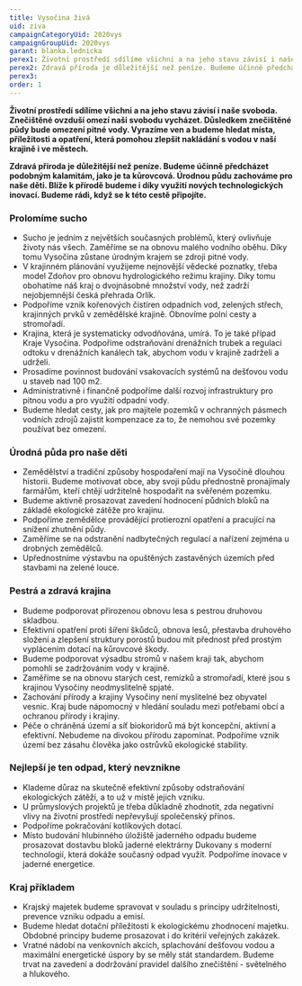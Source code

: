 ```yaml
---
title: Vysočina živá
uid: ziva
campaignCategoryUid: 2020vys
campaignGroupUid: 2020vys
garant: blanka.lednicka
perex1: Životní prostředí sdílíme všichni a na jeho stavu závisí i naše svoboda. Znečištěné ovzduší omezí naši svobodu vycházet. Důsledkem znečištěné půdy bude omezení pitné vody. Vyrazíme ven a budeme hledat místa, příležitosti a opatření, která pomohou zlepšit nakládání s vodou v naší krajině i ve městech.
perex2: Zdravá příroda je důležitější než peníze. Budeme účinně předcházet podobným kalamitám, jako je ta kůrovcová. Úrodnou půdu zachováme pro naše děti. Blíže k přírodě budeme i díky využití nových technologických inovací. Budeme rádi, když se k této cestě připojíte.
perex3: 
order: 1
---
```


**Životní prostředí sdílíme všichni a na jeho stavu závisí i naše svoboda. Znečištěné ovzduší omezí naši svobodu vycházet. Důsledkem znečištěné půdy bude omezení pitné vody. Vyrazíme ven a budeme hledat místa, příležitosti a opatření, která pomohou zlepšit nakládání s vodou v naší krajině i ve městech.**

**Zdravá příroda je důležitější než peníze. Budeme účinně předcházet podobným kalamitám, jako je ta kůrovcová. Úrodnou půdu zachováme pro naše děti. Blíže k přírodě budeme i díky využití nových technologických inovací. Budeme rádi, když se k této cestě připojíte.**

### Prolomíme sucho
* Sucho je jedním z největších současných problémů, který ovlivňuje životy nás všech. Zaměříme se na obnovu malého vodního oběhu. Díky tomu Vysočina zůstane úrodným krajem se zdroji pitné vody.
* V krajinném plánování využijeme nejnovější vědecké poznatky, třeba model Zdoňov pro obnovu hydrologického režimu krajiny. Díky tomu obohatíme náš kraj o dvojnásobné množství vody, než zadrží nejobjemnější česká přehrada Orlík.
* Podpoříme vznik kořenových čistíren odpadních vod, zelených střech, krajinných prvků v zemědělské krajině. Obnovíme polní cesty a stromořadí.
* Krajina, která je systematicky odvodňována, umírá. To je také případ Kraje Vysočina. Podpoříme odstraňování drenážních trubek a regulaci odtoku v drenážních kanálech tak, abychom vodu v krajině zadrželi a udrželi.
* Prosadíme povinnost budování vsakovacích systémů na dešťovou vodu u staveb nad 100 m2.
* Administrativně i finančně podpoříme další rozvoj infrastruktury pro pitnou vodu a pro využití odpadní vody.
* Budeme hledat cesty, jak pro majitele pozemků v ochranných pásmech vodních zdrojů zajistit kompenzace za to, že nemohou své pozemky používat bez omezení.

### Úrodná půda pro naše děti
* Zemědělství a tradiční způsoby hospodaření mají na Vysočině dlouhou historii. Budeme motivovat obce, aby svoji půdu přednostně pronajímaly farmářům, kteří chtějí udržitelně hospodařit na svěřeném pozemku.
* Budeme aktivně prosazovat zavedení hodnocení půdních bloků na základě ekologické zátěže pro krajinu.
* Podpoříme zemědělce provádějící protierozní opatření a pracující na snížení zhutnění půdy.
* Zaměříme se na odstranění nadbytečných regulací a nařízení zejména u drobných zemědělců.
* Upřednostníme výstavbu na opuštěných zastavěných územích před stavbami na zelené louce.

### Pestrá a zdravá krajina
* Budeme podporovat přirozenou obnovu lesa s pestrou druhovou skladbou.
* Efektivní opatření proti šíření škůdců, obnova lesů, přestavba druhového složení a zlepšení struktury porostů budou mít přednost před prostým vyplácením dotací na kůrovcové škody.
* Budeme podporovat výsadbu stromů v našem kraji tak, abychom pomohli se zadržováním vody v krajině.
* Zaměříme se na obnovu starých cest, remízků a stromořadí, které jsou s krajinou Vysočiny neodmyslitelně spjaté.
* Zachování přírody a krajiny Vysočiny není myslitelné bez obyvatel vesnic. Kraj bude nápomocný v hledání souladu mezi potřebami obcí a ochranou přírody i krajiny.
* Péče o chráněná území a síť biokoridorů má být koncepční, aktivní a efektivní. Nebudeme na divokou přírodu zapomínat. Podpoříme vznik území bez zásahu člověka jako ostrůvků ekologické stability.

### Nejlepší je ten odpad, který nevznikne
* Klademe důraz na skutečně efektivní způsoby odstraňování ekologických zátěží, a to už v místě jejich vzniku.
* U průmyslových projektů je třeba důkladně zhodnotit, zda negativní vlivy na životní prostředí nepřevyšují společenský přínos.
* Podpoříme pokračování kotlíkových dotací.
* Místo budování hlubinného úložiště jaderného odpadu budeme prosazovat dostavbu bloků jaderné elektrárny Dukovany s moderní technologií, která dokáže současný odpad využít. Podpoříme inovace v jaderné energetice.

### Kraj příkladem
* Krajský majetek budeme spravovat v souladu s principy udržitelnosti, prevence vzniku odpadu a emisí.
* Budeme hledat dotační příležitosti k ekologickému zhodnocení majetku. Obdobné principy budeme prosazovat i do kritérií veřejných zakázek.
* Vratné nádobí na venkovních akcích, splachování dešťovou vodou a maximální energetické úspory by se měly stát standardem. Budeme trvat na zavedení a dodržování pravidel dalšího znečištění - světelného a hlukového.

